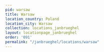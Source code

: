 ```yaml
---
pid: warsaw
title: Warsaw
location_country: Poland
location_city: Warsaw
collection: locations_janbrueghel
layout: locationpage_janbrueghel
order: '091'
permalink: "/janbrueghel/locations/warsaw"
---
```

